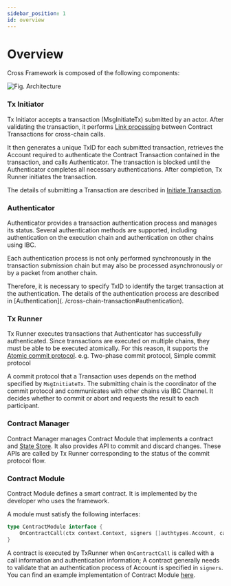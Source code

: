 ```yaml
---
sidebar_position: 1
id: overview
---
```


# Overview

Cross Framework is composed of the following components:

![Fig. Architecture](https://user-images.githubusercontent.com/1170428/136157600-5f459aa6-a0d3-44df-9d16-31da4d4d1d4e.png)

### Tx Initiator

Tx Initiator accepts a transaction (MsgInitiateTx) submitted by an actor. After validating the transaction, it performs [Link processing](./cross-chain-transaction#link) between Contract Transactions for cross-chain calls.

It then generates a unique TxID for each submitted transaction, retrieves the Account required to authenticate the Contract Transaction contained in the transaction, and calls Authenticator. The transaction is blocked until the Authenticator completes all necessary authentications. After completion, Tx Runner initiates the transaction.

The details of submitting a Transaction are described in [Initiate Transaction](./cross-chain-transaction#initiate-transaction).

### Authenticator

Authenticator provides a transaction authentication process and manages its status. Several authentication methods are supported, including authentication on the execution chain and authentication on other chains using IBC.

Each authentication process is not only performed synchronously in the transaction submission chain but may also be processed asynchronously or by a packet from another chain.

Therefore, it is necessary to specify TxID to identify the target transaction at the authentication. The details of the authentication process are described in [Authentication](. /cross-chain-transaction#authentication).

### Tx Runner

Tx Runner executes transactions that Authenticator has successfully authenticated. Since transactions are executed on multiple chains, they must be able to be executed atomically. For this reason, it supports the [Atomic commit protocol](./03-architecture/04-atomic-commit-protocol.md). e.g. Two-phase commit protocol, Simple commit protocol

A commit protocol that a Transaction uses depends on the method specified by `MsgInitiateTx`. The submitting chain is the coordinator of the commit protocol and communicates with other chains via IBC Channel. It decides whether to commit or abort and requests the result to each participant.

### Contract Manager

Contract Manager manages Contract Module that implements a contract and [State Store](./05-state-store.md). It also provides API to commit and discard changes. These APIs are called by Tx Runner corresponding to the status of the commit protocol flow.

### Contract Module

Contract Module defines a smart contract. It is implemented by the developer who uses the framework.

A module must satisfy the following interfaces:

```go
type ContractModule interface {
	OnContractCall(ctx context.Context, signers []authtypes.Account, callInfo txtypes.ContractCallInfo) (*txtypes.ContractCallResult, error)
}
```

A contract is executed by TxRunner when `OnContractCall` is called with a call information and authentication information; A contract generally needs to validate that an authentication process of Account is specified in `signers`. You can find an example implementation of Contract Module [here](https://github.com/datachainlab/cross/blob/v0.2.0/simapp/samplemod/module.go).
